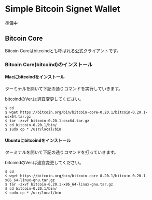 # Simple Bitcoin Signet Wallet

準備中

## Bitcoin Core
Bitcoin Coreはbitcoindとも呼ばれる公式クライアントです。

### Bitcoin Core(bitcoind)のインストール

#### Macにbitcoindをインストール

ターミナルを開いて下記の通りコマンドを実行していきます。

bitcoindのVer.は適宜変更してください。

```
$ cd
$ wget https://bitcoin.org/bin/bitcoin-core-0.20.1/bitcoin-0.20.1-osx64.tar.gz
$ tar -zxvf bitcoin-0.20.1-osx64.tar.gz
$ cd bitcoin-0.20.1/bin/
$ sudo cp * /usr/local/bin
```

#### Ubuntuにbitcoindをインストール

ターミナルを開いて下記の通りコマンドを打っていきます。

bitcoindのVer.は適宜変更してください。

```
$ cd
$ wget https://bitcoin.org/bin/bitcoin-core-0.20.1/bitcoin-0.20.1-x86_64-linux-gnu.tar.gz
$ tar -zxvf bitcoin-0.20.1-x86_64-linux-gnu.tar.gz
$ cd bitcoin-0.20.1/bin/
$ sudo cp * /usr/local/bin
```

